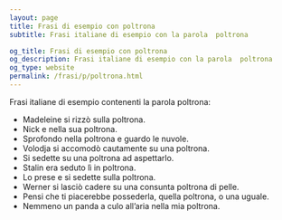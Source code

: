 ```yaml
---
layout: page
title: Frasi di esempio con poltrona 
subtitle: Frasi italiane di esempio con la parola  poltrona

og_title: Frasi di esempio con poltrona 
og_description: Frasi italiane di esempio con la parola  poltrona
og_type: website
permalink: /frasi/p/poltrona.html
---
```


Frasi italiane di esempio contenenti la parola poltrona:


- Madeleine si rizzò sulla poltrona.
- Nick e nella sua poltrona.
- Sprofondo nella poltrona e guardo le nuvole.
- Volodja si accomodò cautamente su una poltrona.
- Si sedette su una poltrona ad aspettarlo.
- Stalin era seduto lì in poltrona.
- Lo prese e si sedette sulla poltrona.
- Werner si lasciò cadere su una consunta poltrona di pelle.
- Pensi che ti piacerebbe possederla, quella poltrona, o una uguale.
- Nemmeno un panda a culo all’aria nella mia poltrona.
